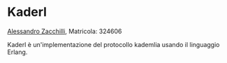 # Kaderl

[Alessandro Zacchilli](https://github.com/Zack9961), Matricola: 324606

Kaderl è un'implementazione del protocollo kademlia usando il linguaggio Erlang.
